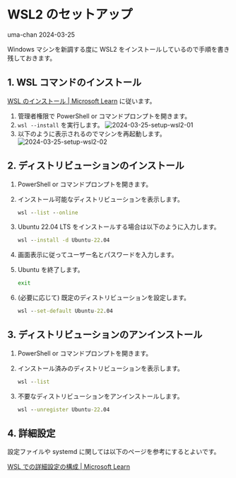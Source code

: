 # WSL2 のセットアップ
uma-chan
2024-03-25

Windows マシンを新調する度に WSL2
をインストールしているので手順を書き残しておきます。

## 1. WSL コマンドのインストール

[WSL のインストール \| Microsoft
Learn](https://learn.microsoft.com/ja-jp/windows/wsl/install#install-wsl-command)
に従います。

1.  管理者権限で PowerShell or コマンドプロンプトを開きます。
2.  `wsl --install` を実行します。
    ![2024-03-25-setup-wsl2-01](https://i9wa4.github.io/assets/2024-03-25-posts-setup-wsl2/setup-wsl2-01.png)
3.  以下のように表示されるのでマシンを再起動します。
    ![2024-03-25-setup-wsl2-02](https://i9wa4.github.io/assets/2024-03-25-posts-setup-wsl2/setup-wsl2-02.png)

## 2. ディストリビューションのインストール

1.  PowerShell or コマンドプロンプトを開きます。

2.  インストール可能なディストリビューションを表示します。

    ``` bat
    wsl --list --online
    ```

3.  Ubuntu 22.04 LTS をインストールする場合は以下のように入力します。

    ``` bat
    wsl --install -d Ubuntu-22.04
    ```

4.  画面表示に従ってユーザー名とパスワードを入力します。

5.  Ubuntu を終了します。

    ``` sh
    exit
    ```

6.  (必要に応じて) 既定のディストリビューションを設定します。

    ``` bat
    wsl --set-default Ubuntu-22.04
    ```

## 3. ディストリビューションのアンインストール

1.  PowerShell or コマンドプロンプトを開きます。

2.  インストール済みのディストリビューションを表示します。

    ``` bat
    wsl --list
    ```

3.  不要なディストリビューションをアンインストールします。

    ``` bat
    wsl --unregister Ubuntu-22.04
    ```

## 4. 詳細設定

設定ファイルや systemd に関しては以下のページを参考にするとよいです。

[WSL での詳細設定の構成 \| Microsoft
Learn](https://learn.microsoft.com/ja-jp/windows/wsl/wsl-config)
